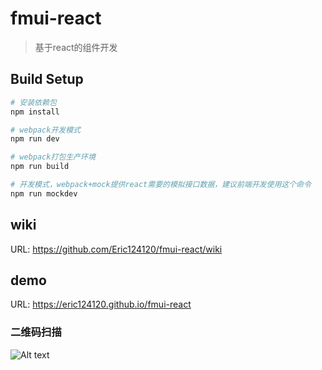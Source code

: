 # fmui-react

> 基于react的组件开发

## Build Setup

``` bash
# 安装依赖包
npm install

# webpack开发模式
npm run dev

# webpack打包生产环境
npm run build

# 开发模式，webpack+mock提供react需要的模拟接口数据，建议前端开发使用这个命令
npm run mockdev

```

## wiki

URL: https://github.com/Eric124120/fmui-react/wiki

## demo

URL: https://eric124120.github.io/fmui-react

### 二维码扫描


![Alt text](https://eric124120.github.io/fmui-react/images/demo-url.png "二维码")